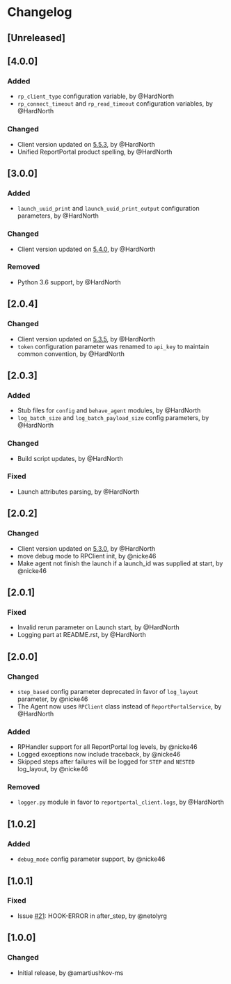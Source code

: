# Changelog

## [Unreleased]

## [4.0.0]
### Added
- `rp_client_type` configuration variable, by @HardNorth
- `rp_connect_timeout` and `rp_read_timeout` configuration variables, by @HardNorth
### Changed
- Client version updated on [5.5.3](https://github.com/reportportal/client-Python/releases/tag/5.5.3), by @HardNorth
- Unified ReportPortal product spelling, by @HardNorth

## [3.0.0]
### Added
- `launch_uuid_print` and `launch_uuid_print_output` configuration parameters, by @HardNorth
### Changed
- Client version updated on [5.4.0](https://github.com/reportportal/client-Python/releases/tag/5.4.0), by @HardNorth
### Removed
- Python 3.6 support, by @HardNorth

## [2.0.4]
### Changed
- Client version updated on [5.3.5](https://github.com/reportportal/client-Python/releases/tag/5.3.5), by @HardNorth
- `token` configuration parameter was renamed to `api_key` to maintain common convention, by @HardNorth

## [2.0.3]
### Added
- Stub files for `config` and `behave_agent` modules, by @HardNorth
- `log_batch_size` and `log_batch_payload_size` config parameters, by @HardNorth
### Changed
- Build script updates, by @HardNorth
### Fixed
- Launch attributes parsing, by @HardNorth

## [2.0.2]
### Changed
- Client version updated on [5.3.0](https://github.com/reportportal/client-Python/releases/tag/5.3.0), by @HardNorth
- move debug mode to RPClient init, by @nicke46
- Make agent not finish the launch if a launch_id was supplied at start, by @nicke46

## [2.0.1]
### Fixed
- Invalid rerun parameter on Launch start, by @HardNorth
- Logging part at README.rst, by @HardNorth

## [2.0.0]
### Changed
- `step_based` config parameter deprecated in favor of `log_layout` parameter, by @nicke46
- The Agent now uses `RPClient` class instead of `ReportPortalService`, by @HardNorth
### Added
- RPHandler support for all ReportPortal log levels, by @nicke46
- Logged exceptions now include traceback, by @nicke46
- Skipped steps after failures will be logged for `STEP` and `NESTED` log_layout, by @nicke46
### Removed
- `logger.py` module in favor to `reportportal_client.logs`, by @HardNorth

## [1.0.2]
### Added
- `debug_mode` config parameter support, by @nicke46

## [1.0.1]
### Fixed
- Issue [#21](https://github.com/reportportal/agent-python-behave/issues/21): HOOK-ERROR in after_step, by @netolyrg

## [1.0.0]
### Changed
- Initial release, by @amartiushkov-ms
